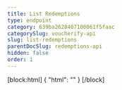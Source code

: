 ```yaml
---
title: List Redemptions
type: endpoint
category: 639ba2628407100061f5faac
categorySlug: voucherify-api
slug: list-redemptions
parentDocSlug: redemptions-api
hidden: false
order: 1
---
```

[block:html]
{
  "html": "<style>\n[title=\"Toggle library\"] { \n  display: none; }\n.LanguagePicker-divider { \n  display: none; }\n.Playground-section3VTXuaYZivJK > .APISectionHeader3LN_-QIR0m7x {\n  display: none; }\n.LanguagePicker-languages1qVVo_v6AlP9 {\n  display: none; }\n</style>"
}
[/block]
